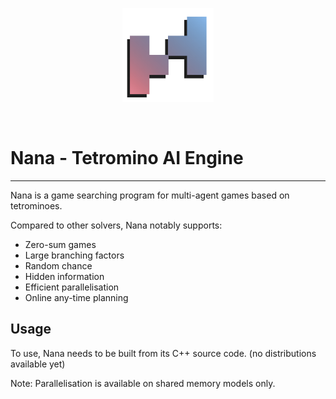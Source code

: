 <p align="center">
<img class="only-light" height="150px" src="./logo.png"/>
</p>
<br>

# Nana - Tetromino AI Engine

--------------------------

Nana is a game searching program for multi-agent games based on tetrominoes. 

Compared to other solvers, Nana notably supports:

* Zero-sum games
* Large branching factors
* Random chance
* Hidden information
* Efficient parallelisation
* Online any-time planning

## Usage

To use, Nana needs to be built from its C++ source code. (no distributions available yet)

Note: Parallelisation is available on shared memory models only.
